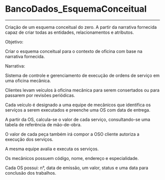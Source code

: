 # BancoDados_EsquemaConceitual
------------------
Criação de um esquema conceitual do zero. A partir da narrativa fornecida capaz de criar todas as entidades, relacionamentos e atributos.<p>

Objetivo:<p>
Criar o esquema conceitual para o contexto de oficina com base na narrativa fornecida. <p>

Narrativa: <p>
Sistema de controle e gerenciamento de execução de ordens de serviço em uma oficina mecânica. <p>
Clientes levam veículos à oficina mecânica para serem consertados ou para passarem por revisões  periódicas. <p>
Cada veículo é designado a uma equipe de mecânicos que identifica os serviços a serem executados e preenche uma OS com data de entrega. <p>
A partir da OS, calcula-se o valor de cada serviço, consultando-se uma tabela de referência de mão-de-obra. <p>
O valor de cada peça também irá compor a OSO cliente autoriza a execução dos serviços. <p>
A mesma equipe avalia e executa os serviços. <p>
Os mecânicos possuem código, nome, endereço e especialidade. <p>
Cada OS possui: n°, data de emissão, um valor, status e uma data para conclusão dos trabalhos. <p>
